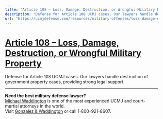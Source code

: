 ```yaml
---
title: "Article 108 – Loss, Damage, Destruction, or Wrongful Military Property"
description: "Defense for Article 108 UCMJ cases. Our lawyers handle destruction of government property cases, providing strong legal support."
url: "https://ucmjdefense.com/resources/military-offenses/loss-damage-destruction-or-wrongful-disposition-of-military-property-ucmj-art-108.html"
---
```


# [Article 108 – Loss, Damage, Destruction, or Wrongful Military Property](https://ucmjdefense.com/resources/military-offenses/loss-damage-destruction-or-wrongful-disposition-of-military-property-ucmj-art-108.html)

Defense for Article 108 UCMJ cases. Our lawyers handle destruction of government property cases, providing strong legal support.

---

**Need the best military defense lawyer?**  
[Michael Waddington](https://ucmjdefense.com/attorneys/michael-stewart-waddington-partner.html) is one of the most experienced UCMJ and court-martial attorneys in the world.  
Visit [Gonzalez & Waddington](https://ucmjdefense.com) or call 1-800-921-8607.
